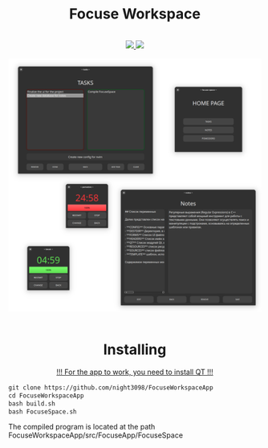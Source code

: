 <h1 align="center">Focuse Workspace</h1>
<br>

<div class="badges" align="center">
    <a href="https://github.com/Night3098/" target="_blank" rel="noreferrer"> <img src="https://img.shields.io/badge/c  ++-%2300599C.svg?style=for-the-badge&logo=c%2B%2B&logoColor=white"/> </a>
    <a href="https://github.com/Night3098/" target="_blank" rel="noreferrer"> <img src="https://img.shields.io/badge/Qt-%23217346.svg?style=for-the-badge&logo=Qt&logoColor=white"/> </a>
</div>
<br>
<div class"screenshots" align="center">
    <img src="image.png"></img>
</div>
<br>

<h1 align="center">Installing</h1>

<a href=""><p align="center">!!! For the app to work, you need to install QT !!!</a></p>

```
git clone https://github.com/night3098/FocuseWorkspaceApp
cd FocuseWorkspaceApp
bash build.sh
bash FocuseSpace.sh
```

The compiled program is located at the path FocuseWorkspaceApp/src/FocuseApp/FocuseSpace
